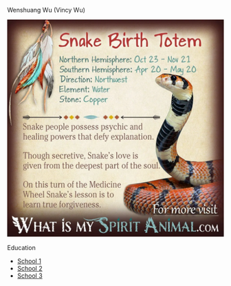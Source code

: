 Wenshuang Wu (Vincy Wu)

![My Spirit Animal](./Snake-Native-American-Zodiac-Sign-Birth-Totem-1200x1200.webp)

Education
- [School 1](https://www.columbia.edu/)
- [School 2](https://www.uic.edu.cn/)
- [School 3](http://www.sz2g.com/)












